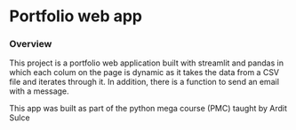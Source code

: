 # Portfolio web app

### Overview
This project is a portfolio web application built with streamlit
and pandas in which each colum on the page is dynamic as it takes the
data from a CSV file and iterates through it. In addition, there is a 
function to send an email with a message.

This app was built as part of the python mega course (PMC) taught by Ardit Sulce
